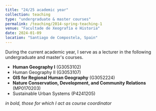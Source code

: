 ```yaml
---
title: "24/25 academic year"
collection: teaching
type: "undergraduate & master courses"
permalink: /teaching/2014-spring-teaching-1
venue: "Facultade de Xeografía e Historia"
date: 2024-01-09
location: "Santiago de Compostela, Spain"
---
```


During the current academic year, I serve as a lecturer in the following undergraduate and master's courses.

* **Human Geography I** (G3053102)
* Human Geography II (G3053107)
* **GIS for Regional Human Geography** (G3052224)
* **Nature Conservation, Development, and Community Relations** (MP0170203)
* Sustainable Urban Systems (P4241205)

_in bold, those for which I act as course coordinator_
